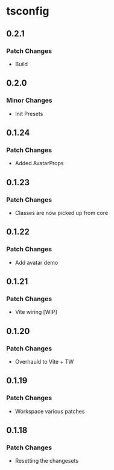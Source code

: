# tsconfig

## 0.2.1

### Patch Changes

- Build

## 0.2.0

### Minor Changes

- Init Presets

## 0.1.24

### Patch Changes

- Added AvatarProps

## 0.1.23

### Patch Changes

- Classes are now picked up from core

## 0.1.22

### Patch Changes

- Add avatar demo

## 0.1.21

### Patch Changes

- Vite wiring [WIP]

## 0.1.20

### Patch Changes

- Overhauld to Vite + TW

## 0.1.19

### Patch Changes

- Workspace various patches

## 0.1.18

### Patch Changes

- Resetting the changesets
